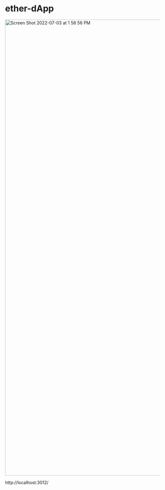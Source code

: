 # ether-dApp
<img width="1483" alt="Screen Shot 2022-07-03 at 1 58 56 PM" src="https://user-images.githubusercontent.com/79714014/177054997-c149cbaa-f8e2-4ec7-95b2-728a86cd98fd.png">

http://localhost:3012/
